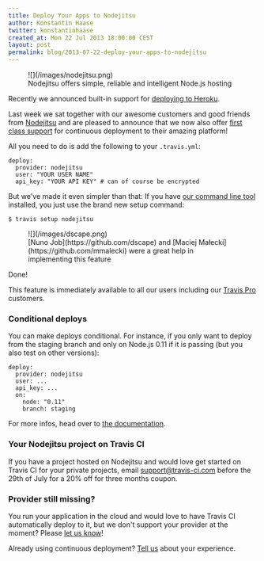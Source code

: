 ```yaml
---
title: Deploy Your Apps to Nodejitsu
author: Konstantin Haase
twitter: konstantinhaase
created_at: Mon 22 Jul 2013 18:00:00 CEST
layout: post
permalink: blog/2013-07-22-deploy-your-apps-to-nodejitsu
---
```


<figure class="small right">
  ![](/images/nodejitsu.png)
  <figcaption>
  Nodejitsu offers simple, reliable and intelligent Node.js hosting
  </figcaption>
</figure>

Recently we announced built-in support for [deploying to Heroku](/blog/2013-07-09-introducing-continuous-deployment-to-heroku).

Last week we sat together with our awesome customers and good friends from [Nodejitsu](https://www.nodejitsu.com/) and are pleased to announce that we now also offer [first class support](/docs/user/deployment/nodejitsu/) for continuous deployment to their amazing platform!

All you need to do is add the following to your `.travis.yml`:

    deploy:
      provider: nodejitsu
      user: "YOUR USER NAME"
      api_key: "YOUR API KEY" # can of course be encrypted

But we've made it even simpler than that: If you have [our command line tool](https://github.com/travis-ci/travis) installed, you just use the brand new setup command:

    $ travis setup nodejitsu

<figure class="small right">
  ![](/images/dscape.png)
  <figcaption>
  [Nuno Job](https://github.com/dscape) and [Maciej Małecki](https://github.com/mmalecki) were a great help in implementing this feature
  </figcaption>
</figure>

Done!

This feature is immediately available to all our users including our [Travis Pro](http://travis-ci.com) customers.

### Conditional deploys

You can make deploys conditional. For instance, if you only want to deploy from the staging branch and only on Node.js 0.11 if it is passing (but you also test on other versions):

    deploy:
      provider: nodejitsu
      user: ...
      api_key: ...
      on:
        node: "0.11"
        branch: staging

For more infos, head over to [the documentation](/docs/user/deployment/nodejitsu/).

### Your Nodejitsu project on Travis CI

If you have a project hosted on Nodejitsu and would love get started on Travis CI for your private projects, email [support@travis-ci.com](mail:support@travis-ci.com) before the 29th of July for a 20% off for three months coupon.

### Provider still missing?

You run your application in the cloud and would love to have Travis CI automatically deploy to it, but we don't support your provider at the moment? Please [let us know](mail:support@travis-ci.com)!

Already using continuous deployment? [Tell us](mail:support@travis-ci.com) about your experience.
